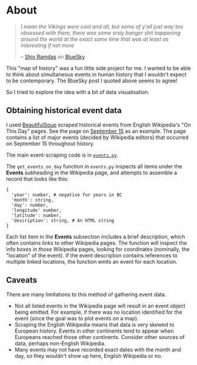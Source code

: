 # About

> _I mean the Vikings were cool and all, but some of y'all just way too obsessed with them, there was some srsly banger  shit happening around the world at the exact same time that was at least as interesting if not more_
> 
> – [Shiv Ramdas](http://shivramdas.net/) on [BlueSky](https://bsky.app/profile/nameshiv.bsky.social/post/3ldvpyw2z7k2r)

This "map of history" was a fun little side project for me.
I wanted to be able to think about simultaneous events in human history that I wouldn't expect to be contemporary.
The BlueSky post I quoted above seems to agree!

So I tried to explore the idea with a bit of data visualisation.

## Obtaining historical event data

I used [BeautifulSoup](https://pypi.org/project/beautifulsoup4/) scraped historical events from English Wikipedia's "On This Day" pages.
See the page on [September 15](https://en.wikipedia.org/wiki/September_15) as an example.
The page contains a list of major events (decided by Wikipedia editors) that occurred on September 15 throughout history.

The main event-scraping code is in [`events.py`](https://github.com/ayaankazerouni/map-history/blob/main/src/events.py).

The `get_events_on_day` function in `events.py` inspects all items under the **Events** subheading in the Wikipedia page, and attempts to assemble a record that looks like this:

```
{
  'year': number, # negative for years in BC
  'month': string,
  'day': number,
  'longitude' number,
  'latitude': number,
  'description': string, # An HTML string
}
```

Each list item in the **Events** subsection includes a brief description, which often contains links to other Wikipedia pages. 
The function will inspect the info boxes in *those* Wikipedia pages, looking for coordinates (nominally, the "location" of the event).
If the event description contains references to multiple linked locations, the function emits an event for each location.

## Caveats

There are many limitations to this method of gathering event data.

- Not all listed events in the Wikipedia page will result in an event object being emitted. For example, if there was no location identified for the event (since the goal was to plot events on a map).
- Scraping the English Wikipedia means that data is very skewed to European history. Events in other continents tend to appear when Europeans reached those other continents. Consider other sources of data, perhaps non-English Wikipedia.
- Many events may not have recorded exact dates with the month and day, so they wouldn't show up here, English Wikipedia or no.
